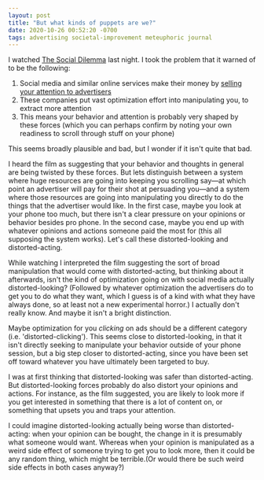 ```yaml
---
layout: post
title: "But what kinds of puppets are we?"
date: 2020-10-26 00:52:20 -0700
tags: advertising societal-improvement meteuphoric journal
---
```

I watched [The Social Dilemma](https://www.thesocialdilemma.com/) last night. I took the problem that it warned of to be the following:

1. Social media and similar online services make their money by [selling your attention to advertisers](https://worldspiritsockpuppet.com/2020/10/14/the-bads-of-ads.html)
2. These companies put vast optimization effort into manipulating you, to extract more attention
3. This means your behavior and attention is probably very shaped by these forces (which you can perhaps confirm by noting your own readiness to scroll through stuff on your phone)

This seems broadly plausible and bad, but I wonder if it isn't quite that bad.<!--ex-->

I heard the film as suggesting that your behavior and thoughts in general are being twisted by these forces. But lets distinguish between a system where huge resources are going into keeping you scrolling say&mdash;at which point an advertiser will pay for their shot at persuading you&mdash;and a system where those resources are going into manipulating you directly to do the things that the advertiser would like. In the first case, maybe you look at your phone too much, but there isn't a clear pressure on your opinions or behavior besides pro phone. In the second case, maybe you end up with whatever opinions and actions someone paid the most for (this all supposing the system works). Let's call these distorted-looking and distorted-acting.

While watching I interpreted the film suggesting the sort of broad manipulation that would come with distorted-acting, but thinking about it afterwards, isn't the kind of optimization going on with social media actually distorted-looking? (Followed by whatever optimization the advertisers do to get you to do what they want, which I guess is of a kind with what they have always done, so at least not a new experimental horror.) I actually don't really know. And maybe it isn't a bright distinction.

Maybe optimization for you *clicking* on ads should be a different category (i.e. 'distorted-clicking'). This seems close to distorted-looking, in that it isn't directly seeking to manipulate your behavior outside of your phone session, but a big step closer to distorted-acting, since you have been set off toward whatever you have ultimately been targeted to buy.

I was at first thinking that distorted-looking was safer than distorted-acting. But distorted-looking forces probably do also distort your opinions and actions. For instance, as the film suggested, you are likely to look more if you get interested in something that there is a lot of content on, or something that upsets you and traps your attention.

I could imagine distorted-looking actually being worse than distorted-acting: when your opinion can be bought, the change in it is presumably what someone would want. Whereas when your opinion is manipulated as a weird side effect of someone trying to get you to look more, then it could be any random thing, which might be terrible.(Or would there be such weird side effects in both cases anyway?)

